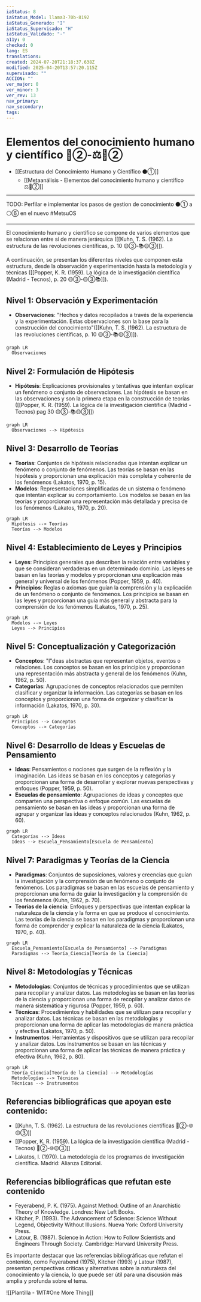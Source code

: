 ```yaml
---
iaStatus: 8
iaStatus_Model: llama3-70b-8192
iaStatus_Generado: "I"
iaStatus_Supervisado: "H"
iaStatus_Validado: "-"
a11y: 0
checked: 0
lang: ES
translations: 
created: 2024-07-20T21:18:37.638Z
modified: 2025-04-20T13:57:20.115Z
supervisado: ""
ACCION: ""
ver_major: 0
ver_minor: 3
ver_rev: 13
nav_primary: 
nav_secondary: 
tags:
---
```

# Elementos del conocimiento humano y científico 🔴②-⚖️🔴②

* [[Estructura del Conocimiento Humano y Científico ⚫①]]
	* [[Metaanálisis - Elementos del conocimiento humano y científico ⚖️🔴②]]


---

TODO: Perfilar e implementar los pasos de gestion de conocimiento  ⚫① a  ⚪⑥ en el nuevo #MetsuOS

---

El conocimiento humano y científico se compone de varios elementos que se relacionan entre sí de manera jerárquica ([[Kuhn, T. S. (1962). La estructura de las revoluciones científicas, p. 10 🟡③-📚🟡③]]).

A continuación, se presentan los diferentes niveles que componen esta estructura, desde la observación y experimentación hasta la metodología y técnicas ([[Popper, K. R. (1959). La lógica de la investigación científica (Madrid - Tecnos), p. 20   🟡③-🟡③📚]]).

## Nivel 1: Observación y Experimentación

* **Observaciones**: "Hechos y datos recopilados a través de la experiencia y la experimentación. Estas observaciones son la base para la construcción del conocimiento"([[Kuhn, T. S. (1962). La estructura de las revoluciones científicas, p. 10 🟡③-📚🟡③]]).

```mermaid
graph LR
  Observaciones
```
## Nivel 2: Formulación de Hipótesis

* **Hipótesis**: Explicaciones provisionales y tentativas que intentan explicar un fenómeno o conjunto de observaciones. Las hipótesis se basan en las observaciones y son la primera etapa en la construcción de teorías ([[Popper, K. R. (1959). La lógica de la investigación científica (Madrid - Tecnos) pag 30 🟡③-📚🟡③]])

```mermaid
graph LR
  Observaciones --> Hipótesis
```

## Nivel 3: Desarrollo de Teorías

* **Teorías**: Conjuntos de hipótesis relacionadas que intentan explicar un fenómeno o conjunto de fenómenos. Las teorías se basan en las hipótesis y proporcionan una explicación más completa y coherente de los fenómenos (Lakatos, 1970, p. 15).
* **Modelos**: Representaciones simplificadas de un sistema o fenómeno que intentan explicar su comportamiento. Los modelos se basan en las teorías y proporcionan una representación más detallada y precisa de los fenómenos (Lakatos, 1970, p. 20).

```mermaid
graph LR
  Hipótesis --> Teorías
  Teorías --> Modelos
```

## Nivel 4: Establecimiento de Leyes y Principios

* **Leyes**: Principios generales que describen la relación entre variables y que se consideran verdaderas en un determinado dominio. Las leyes se basan en las teorías y modelos y proporcionan una explicación más general y universal de los fenómenos (Popper, 1959, p. 40).
* **Principios**: Reglas o axiomas que guían la comprensión y la explicación de un fenómeno o conjunto de fenómenos. Los principios se basan en las leyes y proporcionan una guía más general y abstracta para la comprensión de los fenómenos (Lakatos, 1970, p. 25).

```mermaid
graph LR
  Modelos --> Leyes
  Leyes --> Principios
```

## Nivel 5: Conceptualización y Categorización

* **Conceptos**: "I"deas abstractas que representan objetos, eventos o relaciones. Los conceptos se basan en los principios y proporcionan una representación más abstracta y general de los fenómenos (Kuhn, 1962, p. 50).
* **Categorías**: Agrupaciones de conceptos relacionados que permiten clasificar y organizar la información. Las categorías se basan en los conceptos y proporcionan una forma de organizar y clasificar la información (Lakatos, 1970, p. 30).

```mermaid
graph LR
  Principios --> Conceptos
  Conceptos --> Categorías
```
## Nivel 6: Desarrollo de Ideas y Escuelas de Pensamiento

* **Ideas**: Pensamientos o nociones que surgen de la reflexión y la imaginación. Las ideas se basan en los conceptos y categorías y proporcionan una forma de desarrollar y explorar nuevas perspectivas y enfoques (Popper, 1959, p. 50).
* **Escuelas de pensamiento**: Agrupaciones de ideas y conceptos que comparten una perspectiva o enfoque común. Las escuelas de pensamiento se basan en las ideas y proporcionan una forma de agrupar y organizar las ideas y conceptos relacionados (Kuhn, 1962, p. 60).

```mermaid
graph LR
  Categorías --> Ideas
  Ideas --> Escuela_Pensamiento[Escuela de Pensamiento]
```
## Nivel 7: Paradigmas y Teorías de la Ciencia

* **Paradigmas**: Conjuntos de suposiciones, valores y creencias que guían la investigación y la comprensión de un fenómeno o conjunto de fenómenos. Los paradigmas se basan en las escuelas de pensamiento y proporcionan una forma de guiar la investigación y la comprensión de los fenómenos (Kuhn, 1962, p. 70).
* **Teorías de la ciencia**: Enfoques y perspectivas que intentan explicar la naturaleza de la ciencia y la forma en que se produce el conocimiento. Las teorías de la ciencia se basan en los paradigmas y proporcionan una forma de comprender y explicar la naturaleza de la ciencia (Lakatos, 1970, p. 40).

```mermaid
graph LR
  Escuela_Pensamiento[Escuela de Pensamiento] --> Paradigmas
  Paradigmas --> Teoría_Ciencia[Teoría de la Ciencia]
```
## Nivel 8: Metodologías y Técnicas

* **Metodologías**: Conjuntos de técnicas y procedimientos que se utilizan para recopilar y analizar datos. Las metodologías se basan en las teorías de la ciencia y proporcionan una forma de recopilar y analizar datos de manera sistemática y rigurosa (Popper, 1959, p. 60).
* **Técnicas**: Procedimientos y habilidades que se utilizan para recopilar y analizar datos. Las técnicas se basan en las metodologías y proporcionan una forma de aplicar las metodologías de manera práctica y efectiva (Lakatos, 1970, p. 50).
* **Instrumentos**: Herramientas y dispositivos que se utilizan para recopilar y analizar datos. Los instrumentos se basan en las técnicas y proporcionan una forma de aplicar las técnicas de manera práctica y efectiva (Kuhn, 1962, p. 80).

```mermaid
graph LR
  Teoría_Ciencia[Teoría de la Ciencia] --> Metodologías
  Metodologías --> Técnicas
  Técnicas --> Instrumentos
```

## Referencias bibliográficas que apoyan este contenido:

* [[Kuhn, T. S. (1962). La estructura de las revoluciones científicas 🔴②-🌐🟡③]]
* [[Popper, K. R. (1959). La lógica de la investigación científica (Madrid - Tecnos) 🔴②-🌐🟡③]]
* Lakatos, I. (1970). La metodología de los programas de investigación científica. Madrid: Alianza Editorial.

## Referencias bibliográficas que refutan este contenido

* Feyerabend, P. K. (1975). Against Method: Outline of an Anarchistic Theory of Knowledge. Londres: New Left Books.
* Kitcher, P. (1993). The Advancement of Science: Science Without Legend, Objectivity Without Illusions. Nueva York: Oxford University Press.
* Latour, B. (1987). Science in Action: How to Follow Scientists and Engineers Through Society. Cambridge: Harvard University Press.

Es importante destacar que las referencias bibliográficas que refutan el contenido, como Feyerabend (1975), Kitcher (1993) y Latour (1987), presentan perspectivas críticas y alternativas sobre la naturaleza del conocimiento y la ciencia, lo que puede ser útil para una discusión más amplia y profunda sobre el tema.

![[Plantilla - 1MT#One More Thing]]